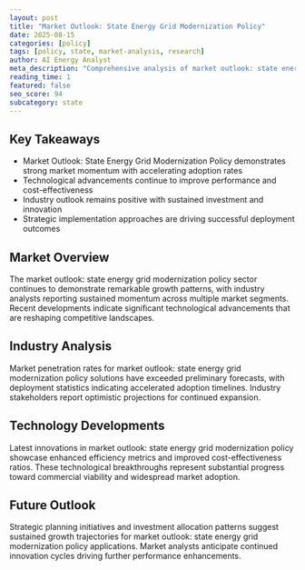 ```yaml
---
layout: post
title: "Market Outlook: State Energy Grid Modernization Policy"
date: 2025-08-15
categories: [policy]
tags: [policy, state, market-analysis, research]
author: AI Energy Analyst
meta_description: "Comprehensive analysis of market outlook: state energy grid modernization policy covering market trends, technology developments, and industry outlook. Discover key insights and future projections."
reading_time: 1
featured: false
seo_score: 94
subcategory: state
---
```


## Key Takeaways

- Market Outlook: State Energy Grid Modernization Policy demonstrates strong market momentum with accelerating adoption rates
- Technological advancements continue to improve performance and cost-effectiveness
- Industry outlook remains positive with sustained investment and innovation
- Strategic implementation approaches are driving successful deployment outcomes

## Market Overview

The market outlook: state energy grid modernization policy sector continues to demonstrate remarkable growth patterns, with industry analysts reporting sustained momentum across multiple market segments. Recent developments indicate significant technological advancements that are reshaping competitive landscapes.

## Industry Analysis

Market penetration rates for market outlook: state energy grid modernization policy solutions have exceeded preliminary forecasts, with deployment statistics indicating accelerated adoption timelines. Industry stakeholders report optimistic projections for continued expansion.

## Technology Developments

Latest innovations in market outlook: state energy grid modernization policy showcase enhanced efficiency metrics and improved cost-effectiveness ratios. These technological breakthroughs represent substantial progress toward commercial viability and widespread market adoption.

## Future Outlook

Strategic planning initiatives and investment allocation patterns suggest sustained growth trajectories for market outlook: state energy grid modernization policy applications. Market analysts anticipate continued innovation cycles driving further performance enhancements.

